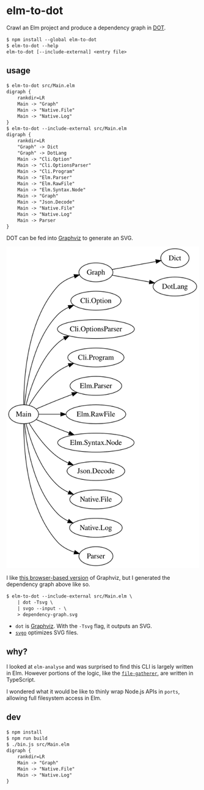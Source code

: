 # elm-to-dot

Crawl an Elm project and produce a dependency graph in [DOT](<https://en.wikipedia.org/wiki/DOT_(graph_description_language)>).

```shell
$ npm install --global elm-to-dot
$ elm-to-dot --help
elm-to-dot [--include-external] <entry file>
```

## usage

```shell
$ elm-to-dot src/Main.elm
digraph {
    rankdir=LR
    Main -> "Graph"
    Main -> "Native.File"
    Main -> "Native.Log"
}
$ elm-to-dot --include-external src/Main.elm
digraph {
    rankdir=LR
    "Graph" -> Dict
    "Graph" -> DotLang
    Main -> "Cli.Option"
    Main -> "Cli.OptionsParser"
    Main -> "Cli.Program"
    Main -> "Elm.Parser"
    Main -> "Elm.RawFile"
    Main -> "Elm.Syntax.Node"
    Main -> "Graph"
    Main -> "Json.Decode"
    Main -> "Native.File"
    Main -> "Native.Log"
    Main -> Parser
}
```

DOT can be fed into [Graphviz](https://www.graphviz.org/) to generate an SVG.

![dependencies](https://github.com/brandly/elm-to-dot/blob/master/dependency-graph.svg)

I like [this browser-based version](http://viz-js.com/) of Graphviz, but I generated the dependency graph above like so.

```shell
$ elm-to-dot --include-external src/Main.elm \
    | dot -Tsvg \
    | svgo --input - \
    > dependency-graph.svg
```

- `dot` is [Graphviz](https://graphviz.gitlab.io/download/). With the `-Tsvg` flag, it outputs an SVG.
- [`svgo`](https://github.com/svg/svgo) optimizes SVG files.

## why?

I looked at `elm-analyse` and was surprised to find this CLI is largely written in Elm. However portions of the logic, like the [`file-gatherer`](https://github.com/stil4m/elm-analyse/blob/master/ts/util/file-gatherer.ts), are written in TypeScript.

I wondered what it would be like to thinly wrap Node.js APIs in `ports`, allowing full filesystem access in Elm.

## dev

```shell
$ npm install
$ npm run build
$ ./bin.js src/Main.elm
digraph {
    rankdir=LR
    Main -> "Graph"
    Main -> "Native.File"
    Main -> "Native.Log"
}
```

